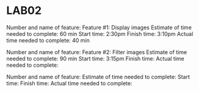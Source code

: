 # LAB02
Number and name of feature: Feature #1: Display images
Estimate of time needed to complete: 60 min
Start time: 2:30pm
Finish time: 3:10pm
Actual time needed to complete: 40 min


Number and name of feature: Feature #2: Filter images
Estimate of time needed to complete: 90 min
Start time: 3:15pm
Finish time:
Actual time needed to complete: 


Number and name of feature:
Estimate of time needed to complete: 
Start time: 
Finish time:
Actual time needed to complete: 
